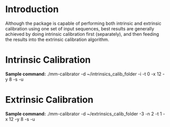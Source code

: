 # Introduction #

Although the package is capable of performing both intrinsic and extrinsic calibration using one set of input sequences, best results are generally achieved by doing intrinsic calibration first (separately), and then feeding the results into the extrinsic calibration algorithm.

# Intrinsic Calibration #

**Sample command:**
./mm-calibrator -d ~/intrinsics\_calib\_folder -i -t 0 -x 12 -y 8 -s -u

# Extrinsic Calibration #

**Sample command:**
./mm-calibrator -d ~/extrinsics\_calib\_folder -3 -n 2 -t 1 -x 12 -y 8 -s -u